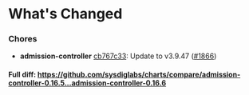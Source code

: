 # What's Changed

### Chores
- **admission-controller** [cb767c33](https://github.com/sysdiglabs/charts/commit/cb767c33699478121191eb221fe3a451706f41c1): Update to v3.9.47 ([#1866](https://github.com/sysdiglabs/charts/issues/1866))
#### Full diff: https://github.com/sysdiglabs/charts/compare/admission-controller-0.16.5...admission-controller-0.16.6
